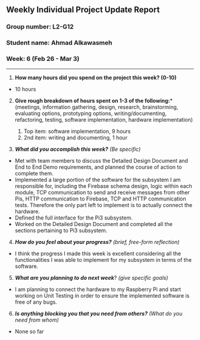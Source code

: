 
## Weekly Individual Project Update Report
### Group number: L2-G12
### Student name: Ahmad Alkawasmeh
### Week: 6 (Feb 26 - Mar 3)
___
1. **How many hours did you spend on the project this week? (0-10)**
  - 10 hours

2. **Give rough breakdown of hours spent on 1-3 of the following:***
   (meetings, information gathering, design, research, brainstorming, evaluating options, prototyping options, writing/documenting, refactoring, testing, software implementation, hardware implementation)
   1. Top item: software implementation, 9 hours
   2. 2nd item: writing and documenting, 1 hour

3. ***What did you accomplish this week?*** _(Be specific)_
  - Met with team members to discuss the Detailed Design Document and End to End Demo requirements, and planned the course of action to complete them.
  - Implemented a large portion of the software for the subsystem I am responsible for, including the Firebase schema design, logic within each module, TCP communication to send and receive messages from other Pis, HTTP communication to Firebase, TCP and HTTP communication tests. Therefore the only part left to implement is to actually connect the hardware.
  - Defined the full interface for the Pi3 subsystem. 
  - Worked on the Detailed Design Document and completed all the sections pertaining to Pi3 subsystem.
 
4. ***How do you feel about your progress?*** _(brief, free-form reflection)_
  - I think the progress I made this week is excellent considering all the functionalities I was able to implement for my subsystem in terms of the software.

5. ***What are you planning to do next week***? _(give specific goals)_
  - I am planning to connect the hardware to my Raspberry Pi and start working on Unit Testing in order to ensure the implemented software is free of any bugs. 

6. ***Is anything blocking you that you need from others?*** _(What do you need from whom)_
  - None so far
